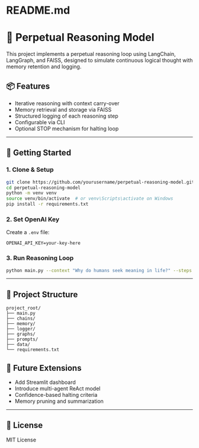 # README.md

# 🧠 Perpetual Reasoning Model

This project implements a perpetual reasoning loop using LangChain, LangGraph, and FAISS, designed to simulate continuous logical thought with memory retention and logging.

## 📦 Features
- Iterative reasoning with context carry-over
- Memory retrieval and storage via FAISS
- Structured logging of each reasoning step
- Configurable via CLI
- Optional STOP mechanism for halting loop

---

## 🚀 Getting Started

### 1. Clone & Setup
```bash
git clone https://github.com/yourusername/perpetual-reasoning-model.git
cd perpetual-reasoning-model
python -m venv venv
source venv/bin/activate  # or venv\Scripts\activate on Windows
pip install -r requirements.txt
```

### 2. Set OpenAI Key
Create a `.env` file:
```env
OPENAI_API_KEY=your-key-here
```

### 3. Run Reasoning Loop
```bash
python main.py --context "Why do humans seek meaning in life?" --steps 10
```

---

## 🧱 Project Structure
```
project_root/
├── main.py
├── chains/
├── memory/
├── logger/
├── graphs/
├── prompts/
├── data/
└── requirements.txt
```

## 🧪 Future Extensions
- Add Streamlit dashboard
- Introduce multi-agent ReAct model
- Confidence-based halting criteria
- Memory pruning and summarization

---

## 📄 License
MIT License
